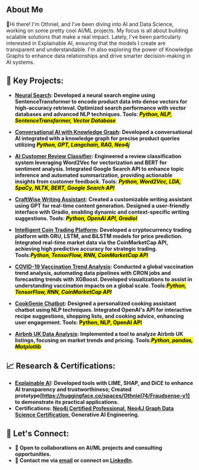 ## About Me

<p>👋Hi there! I'm Othniel, and I’ve been diving into AI and Data Science, working on some pretty cool AI/ML projects. My focus is all about building scalable solutions that make a real impact. Lately, I've been particularly interested in Explainable AI, ensuring that the models I create are transparent and understandable. I'm also exploring the power of Knowledge Graphs to enhance data relationships and drive smarter decision-making in AI systems.</p>
<b>

</div>

## 🚀 Key Projects:
- **[Neural Search](#)**: Developed a neural search engine using SentenceTransformer to encode product data into dense vectors for high-accuracy retrieval. Optimized search performance with vector databases and advanced NLP techniques. <b>Tools</b>: *<mark>Python, NLP, SentenceTransformer, Vector Database</maek>*

- **[Conversational AI with Knowledge Graph](#)**: Developed a conversational AI integrated with a knowledge graph for precise product queries utilizing *<mark>Python, GPT, Langchain, RAG, Neo4j</mark>*

- **[AI Customer Review Classifier](#)**: Engineered a review classification system leveraging Word2Vec for vectorization and BERT for sentiment analysis. Integrated Google Search API to enhance topic inference and automated summarization, providing actionable insights from customer feedback. Tools:  *<mark>Python, Word2Vec, LDA, SpaCy, NLTK, BERT, Google Search API</mark>*
- **[CraftWise Writing Assistant](#)**: Created a customizable writing assistant using GPT for real-time content generation. Designed a user-friendly interface with Gradio, enabling dynamic and context-specific writing suggestions. Tools:  *<mark>Python, OpenAI API, GradioI</mark>*

- **[Intelligent Coin Trading Platform](#)**: Developed a cryptocurrency trading platform with GRU, LSTM, and BiLSTM models for price prediction. Integrated real-time market data via the CoinMarketCap API, achieving high predictive accuracy for strategic trading.  Tools:*<mark>Python, TensorFlow, RNN, CoinMarketCap API</mark>*

- **[COVID-19 Vaccination Trend Analysis](#)**: Conducted a global vaccination trend analysis, automating data pipelines with CRON jobs and forecasting trends with XGBoost. Developed visualizations to assist in understanding vaccination impacts on a global scale. Tools:*<mark>Python, TensorFlow, RNN, CoinMarketCap API</mark>*

- **[CookGenie Chatbot](#)**: Designed a personalized cooking assistant chatbot using NLP techniques. Integrated OpenAI's API for interactive recipe suggestions, shopping lists, and cooking advice, enhancing user engagement.  Tools: <mark>Python, NLP, OpenAI API</mark>

- **[Airbnb UK Data Analysis](#)**: Implemented a tool to analyze Airbnb UK listings, focusing on market trends and pricing. Tools:*<mark>Python, pandas, Matplotlib</mark>*

## 📈 Research & Certifications:
- **[Explainable AI](https://github.com/othnielObasi/fraudsense)**: Developed tools with LIME, SHAP, and DiCE to enhance AI transparency and trustworthiness; Created **prototype[https://huggingface.co/spaces/Othniel74/Fraudsense-v1]** to demonstrate its practical applications. 
- **Certifications**: [Neo4j Certified Professional](https://graphacademy.neo4j.com/c/3a8b7eb8-c679-4af4-a744-93e17caafe5e/), [Neo4J Graph Data Science Certification](https://graphacademy.neo4j.com/c/8e8406bf-08cb-47da-84f1-f0aedcd7d7e3/), Generative AI Engineering.


## 👥 Let's Connect:
- 💼 Open to collaborations on AI/ML projects and consulting opportunities.
- 📧 Contact me via [email](mailto:othnielobasi@gmail.com) or connect on [LinkedIn](https://www.linkedin.com/in/othnielobasi).

